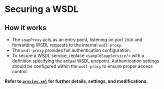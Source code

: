 # Securing a WSDL

## How it works
- The `soapProxy` acts as an entry point, listening on port `2010` and forwarding WSDL requests to the internal `wsdl-proxy`.
- The `wsdl-proxy` provides full authentication configuration.
- To secure a WSDL service, replace `<sampleSoapService/>` with a <target> definition specifying the actual WSDL endpoint. Authentication settings should be configured within the `wsdl-proxy` to ensure proper access control.

**Refer to [`proxies.xml`](./proxies.xml) for further details, settings, and modifications.**

